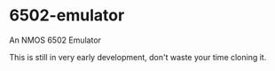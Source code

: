 # 6502-emulator
An NMOS 6502 Emulator

This is still in very early development, don't waste your time cloning it.
